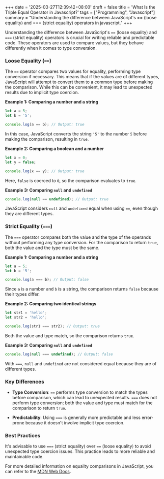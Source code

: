 +++
date = '2025-03-27T12:39:42+08:00'
draft = false
title = 'What Is the Triple Equal Operator in Javascript?'
tags = ["Programming", "Javascript"]
summary = "Understanding the difference between JavaScript's == (loose equality) and === (strict equality) operators in javascript."
+++

Understanding the difference between JavaScript's `==` (loose equality) and `===` (strict equality) operators is crucial for writing reliable and predictable code. These operators are used to compare values, but they behave differently when it comes to type conversion.

### Loose Equality (`==`)

The `==` operator compares two values for equality, performing type conversion if necessary. This means that if the values are of different types, JavaScript will attempt to convert them to a common type before making the comparison. While this can be convenient, it may lead to unexpected results due to implicit type coercion.

**Example 1: Comparing a number and a string**


```javascript
let a = 5;
let b = '5';

console.log(a == b); // Output: true
```


In this case, JavaScript converts the string `'5'` to the number `5` before making the comparison, resulting in `true`.

**Example 2: Comparing a boolean and a number**


```javascript
let x = 0;
let y = false;

console.log(x == y); // Output: true
```


Here, `false` is coerced to `0`, so the comparison evaluates to `true`.

**Example 3: Comparing `null` and `undefined`**


```javascript
console.log(null == undefined); // Output: true
```


JavaScript considers `null` and `undefined` equal when using `==`, even though they are different types.

### Strict Equality (`===`)

The `===` operator compares both the value and the type of the operands without performing any type conversion. For the comparison to return `true`, both the value and the type must be the same.

**Example 1: Comparing a number and a string**


```javascript
let a = 5;
let b = '5';

console.log(a === b); // Output: false
```


Since `a` is a number and `b` is a string, the comparison returns `false` because their types differ.

**Example 2: Comparing two identical strings**


```javascript
let str1 = 'hello';
let str2 = 'hello';

console.log(str1 === str2); // Output: true
```


Both the value and type match, so the comparison returns `true`.

**Example 3: Comparing `null` and `undefined`**


```javascript
console.log(null === undefined); // Output: false
```

With `===`, `null` and `undefined` are not considered equal because they are of different types.

### Key Differences

- **Type Conversion**: `==` performs type conversion to match the types before comparison, which can lead to unexpected results. `===` does not perform type conversion; both the value and type must match for the comparison to return `true`.

- **Predictability**: Using `===` is generally more predictable and less error-prone because it doesn't involve implicit type coercion.

### Best Practices

It's advisable to use `===` (strict equality) over `==` (loose equality) to avoid unexpected type coercion issues. This practice leads to more reliable and maintainable code.

For more detailed information on equality comparisons in JavaScript, you can refer to the [MDN Web Docs](https://developer.mozilla.org/en-US/docs/Web/JavaScript/Guide/Equality_comparisons_and_sameness). 